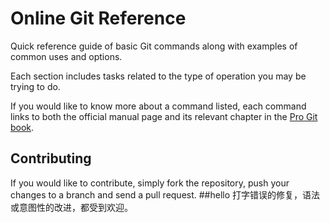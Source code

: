 # Online Git Reference

Quick reference guide of basic Git commands along with examples of
common uses and options.

Each section includes tasks related to the type of operation you
may be trying to do.

If you would like to know more about a command listed, each command
links to both the official manual page and its relevant chapter
in the [Pro Git book](http://git-scm.com/book).

## Contributing

If you would like to contribute, simply fork the repository, push
your changes to a branch and send a pull request.
##hello
打字错误的修复，语法或意图性的改进，都受到欢迎。
